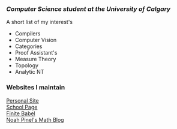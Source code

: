 ### ***Computer Science student at the University of Calgary*** 

A short list of my interest's 
* Compilers
* Computer Vision
* Categories
* Proof Assistant's
* Measure Theory
* Topology
* Analytic NT


### Websites I maintain
[Personal Site](http://noah.binaryfox.ca/)\
[School Page](https://pages.cpsc.ucalgary.ca/~noah.pinel/)\
[Finite Babel](https://noahpinel.github.io/FiniteBabel/)\
[Noah Pinel's Math Blog](https://noahpinel.github.io/NoahPinelsMathBlog/index.html)
